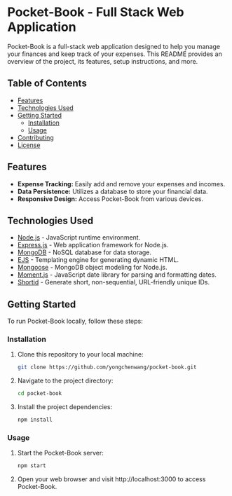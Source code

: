 # Pocket-Book - Full Stack Web Application

Pocket-Book is a full-stack web application designed to help you manage your finances and keep track of your expenses. This README provides an overview of the project, its features, setup instructions, and more.

## Table of Contents
- [Features](#features)
- [Technologies Used](#technologies-used)
- [Getting Started](#getting-started)
  - [Installation](#installation)
  - [Usage](#usage)
- [Contributing](#contributing)
- [License](#license)

## Features

- **Expense Tracking:** Easily add and remove your expenses and incomes.
- **Data Persistence:** Utilizes a database to store your financial data.
- **Responsive Design:** Access Pocket-Book from various devices.

## Technologies Used

- [Node.js](https://nodejs.org/) - JavaScript runtime environment.
- [Express.js](https://expressjs.com/) - Web application framework for Node.js.
- [MongoDB](https://www.mongodb.com/) - NoSQL database for data storage.
- [EJS](https://ejs.co/) - Templating engine for generating dynamic HTML.
- [Mongoose](https://mongoosejs.com/) - MongoDB object modeling for Node.js.
- [Moment.js](https://momentjs.com/) - JavaScript date library for parsing and formatting dates.
- [Shortid](https://github.com/dylang/shortid) - Generate short, non-sequential, URL-friendly unique IDs.

## Getting Started

To run Pocket-Book locally, follow these steps:

### Installation

1. Clone this repository to your local machine:

   ```bash
   git clone https://github.com/yongchenwang/pocket-book.git

2. Navigate to the project directory:

    ```bash
    cd pocket-book

3. Install the project dependencies:

    ```bash
    npm install

### Usage
1. Start the Pocket-Book server:

    ```bash
    npm start

2. Open your web browser and visit http://localhost:3000 to access Pocket-Book.

